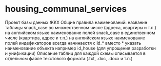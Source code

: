 # housing_communal_services
Проект базы данных ЖКХ 
Общие правила наименований: 
название таблицы snack_case во множественном числе (адреса, квартиры и т.п.) на английском языке
наименование полей  snack_case в единственном числе (квартира, адрес и т.п.) на английском языке 
наименование полей индефикаторов всегда начинаестя с id_* вместо * указать наименование объекта например id_house (для упрощения разработки и унификации) 
Описание таблиц для каждой схемы описывается в отдельном файле текстового формата (.txt, .doc, .docx и т.п.)
